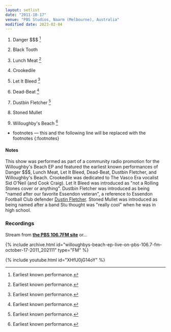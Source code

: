 ```yaml
---
layout: setlist
date: "2011-10-17"
venue: "PBS Studios, Naarm (Melbourne), Australia"
modified date: 2023-02-04
---
```


 1. Danger $$$ [^1]

 2. Black Tooth

 3. Lunch Meat [^1]

 4. Crookedile

 5. Let It Bleed [^1]

 6. Dead-Beat [^1]

 7. Dustbin Fletcher [^1]

 8. Stoned Mullet

 9. Willoughby's Beach [^1]

[^1]: Earliest known performance.
* footnotes — this and the following line will be replaced with the footnotes
{:footnotes}


#### Notes

This show was performed as part of a community radio promotion for the Willoughby's Beach EP and featured the earliest known performances of Danger $$$, Lunch Meat, Let It Bleed, Dead-Beat, Dustbin Fletcher, and Willoughby's Beach. Crookedile was dedicated to The Vasco Era vocalist Sid O'Neil (and Cook Craig). Let It Bleed was introduced as "not a Rolling Stones cover or anything". Dustbin Fletcher was introduced as being "named after our favorite Essendon veteran", a reference to Essendon Football Club defender [Dustin Fletcher](https://en.wikipedia.org/wiki/Dustin_Fletcher). Stoned Mullet was introduced as being named after a band Stu thought was "really cool" when he was in high school.

### Recordings

Stream from **[the PBS 106.7FM site](https://www.pbsfm.org.au/news/king-gizzard-and-lizard-wizard?fbclid=IwAR2vRNJ-9sqUqpGtg3F1gRqE49-f_D-ZXzSh_3_PgRKJI7aLTrArQ-WQUJQ)** or...

{% include archive.html id="willoughbys-beach-ep-live-on-pbs-106.7-fm-october-17-2011_202111" type="FM" %}

{% include youtube.html id="XHfU0jG14oY" %}
